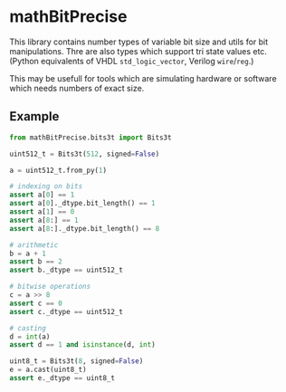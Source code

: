 # mathBitPrecise

This library contains number types of variable bit size and utils for bit manipulations.
Thre are also types which support tri state values etc. (Python equivalents of VHDL `std_logic_vector`, Verilog `wire`/`reg`.)

This may be usefull for tools which are simulating hardware or software which needs numbers of exact size.


## Example

```Python
from mathBitPrecise.bits3t import Bits3t

uint512_t = Bits3t(512, signed=False)

a = uint512_t.from_py(1)

# indexing on bits
assert a[0] == 1
assert a[0]._dtype.bit_length() == 1
assert a[1] == 0
assert a[8:] == 1
assert a[8:]._dtype.bit_length() == 8

# arithmetic
b = a + 1
assert b == 2
assert b._dtype == uint512_t

# bitwise operations
c = a >> 8
assert c == 0
assert c._dtype == uint512_t

# casting
d = int(a)
assert d == 1 and isinstance(d, int)

uint8_t = Bits3t(8, signed=False)
e = a.cast(uint8_t)
assert e._dtype == uint8_t
```
